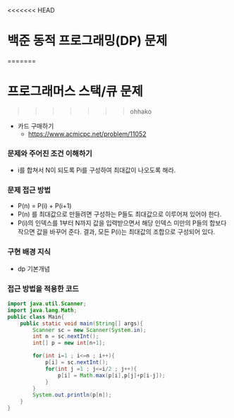 <<<<<<< HEAD
# 백준 동적 프로그래밍(DP) 문제
=======
# 프로그래머스 스택/큐 문제

>>>>>>> ohhako
- 카드 구매하기
  - https://www.acmicpc.net/problem/11052

### 문제와 주어진 조건 이해하기

- i를 합쳐서 N이 되도록 Pi를 구성하여 최대값이 나오도록 해라.

### 문제 접근 방법

- P(n) = P(i) + P(i+1)
- P(n) 를 최대값으로 만들려면 구성하는 P들도 최대값으로 이루어져 있어야 한다.
- P(i)의 인덱스를 1부터 N까지 값을 입력받으면서 해당 인덱스 미만의 P들의 합보다 작으면 값을 바꾸어 준다. 결과, 모든 P(i)는 최대값의 조합으로 구성되어 있다.

### 구현 배경 지식

- dp 기본개념

### 접근 방법을 적용한 코드

```java
import java.util.Scanner;
import java.lang.Math;
public class Main{
    public static void main(String[] args){
        Scanner sc = new Scanner(System.in);
        int n = sc.nextInt();
        int[] p = new int[n+1];

        for(int i=1 ; i<=n ; i++){
            p[i] = sc.nextInt();
            for(int j =1 ; j<=i/2 ; j++){
                p[i] = Math.max(p[i],p[j]+p[i-j]);
            }
        }
        System.out.println(p[n]);
    }
}
```
